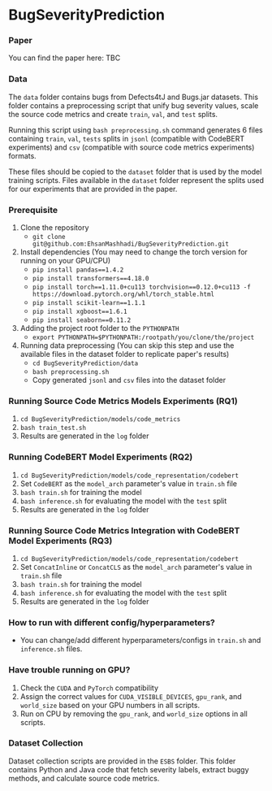 # BugSeverityPrediction

### Paper
You can find the paper here: TBC
### Data

The `data` folder contains bugs from Defects4tJ and Bugs.jar datasets. This folder contains a preprocessing script that unify bug severity values, scale the source code metrics and create `train`, `val`, and `test` splits.

Running this script using ```bash preprocessing.sh``` command generates 6 files containing `train`, `val`, `tests` splits in `jsonl` (compatible with CodeBERT experiments) and `csv` (compatible with source code metrics experiments) formats. 

These files should be copied to the `dataset` folder that is used by the model training scripts. Files available in the `dataset` folder represent the splits used for our experiments that are provided in the paper.

### Prerequisite
1. Clone the repository
   - `git clone git@github.com:EhsanMashhadi/BugSeverityPrediction.git` 
2. Install dependencies (You may need to change the torch version for running on your GPU/CPU)
   - `pip install pandas==1.4.2`
   - `pip install transformers==4.18.0`
   - `pip install torch==1.11.0+cu113 torchvision==0.12.0+cu113 -f https://download.pytorch.org/whl/torch_stable.html`
   - `pip install scikit-learn==1.1.1`
   - `pip install xgboost==1.6.1`
   - `pip install seaborn==0.11.2`
3. Adding the project root folder to the `PYTHONPATH`
   - `export PYTHONPATH=$PYTHONPATH:/rootpath/you/clone/the/project`
4. Running data preprocessing (You can skip this step and use the available files in the dataset folder to replicate paper's results)
   - `cd BugSeverityPrediction/data`
   - `bash preprocessing.sh`
   - Copy generated `jsonl` and `csv` files into the dataset folder

### Running Source Code Metrics Models Experiments (RQ1)
1. `cd BugSeverityPrediction/models/code_metrics`
2. `bash train_test.sh`
3. Results are generated in the `log` folder

### Running CodeBERT Model Experiments (RQ2)
1. `cd BugSeverityPrediction/models/code_representation/codebert`
2. Set `CodeBERT` as the `model_arch` parameter's value in `train.sh` file
3. `bash train.sh` for training the model
4. `bash inference.sh` for evaluating the model with the `test` split
5. Results are generated in the `log` folder

### Running Source Code Metrics Integration with CodeBERT Model Experiments (RQ3)

1. `cd BugSeverityPrediction/models/code_representation/codebert`
2. Set `ConcatInline` or `ConcatCLS` as the `model_arch` parameter's value in `train.sh` file
3. `bash train.sh` for training the model
4. `bash inference.sh` for evaluating the model with the `test` split
5. Results are generated in the `log` folder

### How to run with different config/hyperparameters?
   - You can change/add different hyperparameters/configs in `train.sh` and `inference.sh` files.

### Have trouble running on GPU?
1. Check the `CUDA` and `PyTorch` compatibility
2. Assign the correct values for `CUDA_VISIBLE_DEVICES`, `gpu_rank`, and `world_size` based on your GPU numbers in all scripts.
3. Run on CPU by removing the `gpu_rank`, and `world_size` options in all scripts.

### Dataset Collection
Dataset collection scripts are provided in the `ESBS` folder. This folder contains Python and Java code that fetch severity labels, extract buggy methods, and calculate source code metrics.

